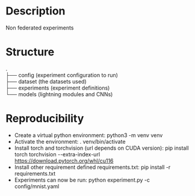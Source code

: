 # Description
Non federated experiments

# Structure
.  
├── config (experiment configuration to run)  
├── dataset (the datasets used)  
├── experiments (experiment definitions)  
└── models (lightning modules and CNNs)

# Reproducibility
- Create a virtual python environment: python3 -m venv venv
- Activate the environment: . venv/bin/activate
- Install torch and torchvision (url depends on CUDA version): pip install torch torchvision --extra-index-url https://download.pytorch.org/whl/cu116
- Install other requirement defined requirements.txt: pip install -r requirements.txt
- Experiments can now be run: python experiment.py -c config/mnist.yaml
  
